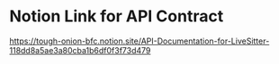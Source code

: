 # Notion Link for API Contract 
https://tough-onion-bfc.notion.site/API-Documentation-for-LiveSitter-118dd8a5ae3a80cba1b6df0f3f73d479
